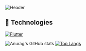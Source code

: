 ![Header](https://capsule-render.vercel.app/api?type=waving&color=auto&height=250&section=header&text=Mate%20Kerdikashvili&fontSize=90&animation=fadeIn&fontAlignY=36&desc=Unreal%20Engine%20Game%20Developer&descAlignY=51&descAlign=70)

## 🔧 Technologies

[![Flutter](https://img.shields.io/static/v1?style=for-the-badge&message=Flutter&color=02569B&logo=Flutter&logoColor=FFFFFF&label=)](https://flutter.dev)

![Anurag's GitHub stats](https://github-readme-stats.vercel.app/api?username=MateK23&show_icons=true&theme=tokyonight&include_all_commits=true)
[![Top Langs](https://github-readme-stats.vercel.app/api/top-langs/?username=MateK23&layout=compact&theme=tokyonight&include_all_commits=true)](https://github.com/anuraghazra/github-readme-stats)


<!--
**MateK23/MateK23** is a ✨ _special_ ✨ repository because its `README.md` (this file) appears on your GitHub profile.

Here are some ideas to get you started:

- 🔭 I’m currently working on ...
- 🌱 I’m currently learning ...
- 👯 I’m looking to collaborate on ...
- 🤔 I’m looking for help with ...
- 💬 Ask me about ...
- 📫 How to reach me: ...
- 😄 Pronouns: ...
- ⚡ Fun fact: ...
-->
